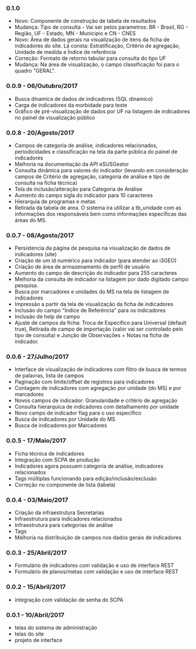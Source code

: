 ### 0.1.0
* Novo: Componente de construção de tabela de resultados
* Mudança: Tipo de consulta - Vai ser pelos parametros: BR - Brasil, RG - Região, UF - Estado, MN - Municipio e CN - CNES
* Novo: Área de dados gerais na visualização de itens da ficha de indicadores do site. Lá consta: Estratificação, Critério de agregação, Unidade de medida e Índice de referência
* Correção: Formato de retorno tabular para consulta do tipo UF
* Mudança: Na área de visualização, o campo classificação foi para o quadro "GERAL".


### 0.0.9 - 06/Outubro/2017

* Busca dinamica de dados de indicadores (SQL dinamico)
* Carga de indicadores da morbidade para teste
* Gráfico de pré-visualização de dados por UF na listagem de indicadores no painel de visualização público

### 0.0.8 - 20/Agosto/2017

* Campos de categoria de análise, indicadores relacionados, periodicidades e classificação na tela da parte pública do painel de indicadores
* Melhoria na documentação da API eSUSGestor
* Consulta dinâmica para valores do indicador (levando em consideração campos de Critério de agregação, categoria de análise e tipo de consulta na ficha técnica)
* Tela de inclusão/alteração para Categoria de Análise
* Aumento do campo sigla do indicador para 10 caracteres
* Hierarquia de programas e metas
* Retirada da tabela de area.  O sistema ira utilizar a tb_unidade com as informações dos responsáveis bem como informações específicas das áreas do MS.


### 0.0.7 - 08/Agosto/2017

* Persistencia da página de pesquisa na visualização de dados de indicadores (site)
* Criação de um id numérico para indicador (para atender ao i3GEO)
* Criação de área de armazenamento de perfil de usuário
* Aumento do campo de descrição do indicador para 255 caracteres
* Melhoria da consulta de indicador na listagem por dado digitado campo pesquisa.
* Busca por marcadores e unidades do MS na tela de listagem de indicadores
* Impressão a partir da tela de visualização da ficha de indicadores
* Inclusão do campo "Índice de Referência" para os indicadores
* Inclusão de help de campo
* Ajuste de campos da ficha: Troca de Específico para Universal (default true), Retirada de campo de importação (valor vai ser controlado pelo tipo de consulta) e Junção de Observações + Notas na ficha de indicador.

### 0.0.6 - 27/Julho/2017

* Interface de visualização de indicadores com filtro de busca de termos de palavras, lista de campos
* Paginação com limite/offset de registros para indicadores
* Contagem de indicadores com agregação por unidade (do MS) e por marcadores
* Novos campos de indicador: Granularidade e critério de agregação
* Consulta hierarquica de indicadores com detalhamento por unidade
* Novo campo de indicador flag para o uso específico
* Busca de indicadores por Unidade do MS
* Busca de indicadores por Marcadores

### 0.0.5 - 17/Maio/2017

* Ficha técnica de indicadores
* Integração com SCPA de produção
* Indicadores agora possuem categoria de análise, indicadores relacionados
* Tags múltiplas funcionando para edição/inclusão/exclusão
* Correção no componente de lista (tabela)

### 0.0.4 - 03/Maio/2017

* Criação da infraestrutura Secretarias
* Infraestrutura para indicadores relacionados
* Infraestrutura para categorias de análise
* Tags</li>
* Melhoria na distribuição de campos nos dados gerais de indicadores

### 0.0.3 - 25/Abril/2017

* Formulário de indicadores com validação e uso de interface REST
* Formulário de planos/metas com validação e uso de interface REST

### 0.0.2 - 15/Abril/2017

* integração com validação de senha do SCPA

### 0.0.1 - 10/Abril/2017

* telas do sistema de administração
* telas do site</li>
* projeto de interface</li>
